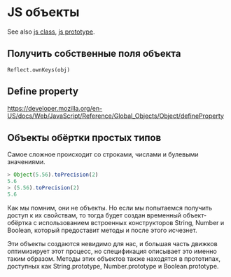 # JS объекты

See also [js class](./js-class.md), [js prototype](./js-prototype.md).

## Получить собственные поля объекта

`Reflect.ownKeys(obj)`

## Define property

https://developer.mozilla.org/en-US/docs/Web/JavaScript/Reference/Global_Objects/Object/defineProperty

## Объекты обёртки простых типов

Самое сложное происходит со строками, числами и булевыми значениями.

```js
> Object(5.56).toPrecision(2)
5.6
> (5.56).toPrecision(2)
5.6
```
Как мы помним, они не объекты. Но если мы попытаемся получить доступ к их свойствам, то тогда будет создан временный объект-обёртка с использованием встроенных конструкторов String, Number и Boolean, который предоставит методы и после этого исчезнет.

Эти объекты создаются невидимо для нас, и большая часть движков оптимизирует этот процесс, но спецификация описывает это именно таким образом. Методы этих объектов также находятся в прототипах, доступных как String.prototype, Number.prototype и Boolean.prototype.
